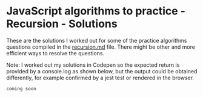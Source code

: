 # JavaScript algorithms to practice - Recursion - Solutions

These are the solutions I worked out for some of the practice algorithms questions compiled in the [recursion.md](recursiom.md) file. There might be other and more efficient ways to resolve the questions.

Note: I worked out my solutions in Codepen so the expected return is provided by a console.log as shown below, but the output could be obtained differently, for example confirmed by a jest test or rendered in the browser.

```
coming soon
```
